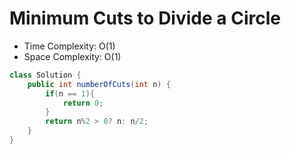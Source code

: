 # Minimum Cuts to Divide a Circle 

- Time Complexity: O(1)
- Space Complexity: O(1)

```java
class Solution {
    public int numberOfCuts(int n) {
        if(n == 1){
            return 0;
        }
        return n%2 > 0? n: n/2;
    }
}
```